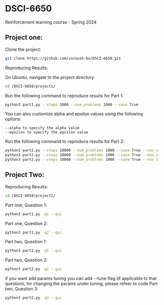 # DSCI-6650
Reinforcement learning course - Spring 2024

## Project one:

Clone the project:
```bash
git clone https://github.com/soroush-bn/DSCI-6650.git
```

Reproducing Results:

On Ubuntu, navigate to the project directory:
```bash
cd /DSCI-6650/project1/
```
Run the following command to reproduce results for Part 1:
```bash
python3 part1.py --steps 1000 --num_problems 1000 --save True

```

You can also customize alpha and epsilon values using the following options:

    --alpha to specify the alpha value
    --epsilon to specify the epsilon value


Run the following command to reproduce results for Part 2:
```bash
python3 part2.py --steps 10000 --num_problems 1000 --save True --non_stationary "gradual" --gradual_type "drift"
python3 part2.py --steps 10000 --num_problems 1000 --save True --non_stationary "gradual" --gradual_type "revert"
python3 part2.py --steps 10000 --num_problems 1000 --save True --non_stationary "abrupt"
```



## Project Two:


Reproducing Results:


```bash
cd /DSCI-6650/project2/
```


Part one, Question 1: 
```bash
python3 part1.py -q1 --gui  
```

Part one, Question 2: 
```bash
python3 part1.py -q2 --gui  
```

Part two, Question 1: 
```bash
python3 part2.py -q1 --gui  
```

Part two, Question 2: 
```bash
python3 part2.py -q2 --gui  
```


if you want add params tuning you can add --tune flag (if applicable to that question), for changing the params under tuning, please refeer to code
Part two, Question 3: 
```bash
python3 part2.py -q3 --gui  
```
